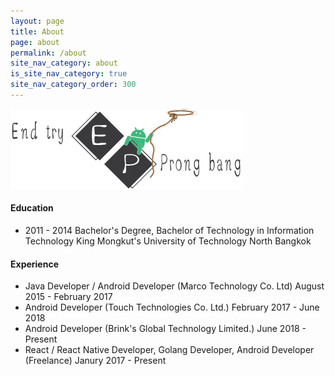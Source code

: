 ```yaml
---
layout: page
title: About
page: about
permalink: /about
site_nav_category: about
is_site_nav_category: true
site_nav_category_order: 300
---
```


<img src="/assets/end-try.png"/>

#### Education
- 2011 - 2014 Bachelor's Degree, Bachelor of Technology in Information Technology King Mongkut's University of Technology North Bangkok 

#### Experience
- Java Developer / Android Developer (Marco Technology Co. Ltd) August 2015 - February 2017
- Android Developer (Touch Technologies Co. Ltd.) February 2017 - June 2018
- Android Developer (Brink's Global Technology Limited.) June 2018 - Present
- React / React Native Developer, Golang Developer, Android Developer (Freelance) Janury 2017 - Present